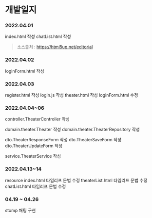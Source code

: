 # 개발일지

### 2022.04.01
index.html 작성
chatList.html 작성

> 소스출처 : https://html5up.net/editorial

### 2022.04.02
loginForm.html 작성

### 2022.04.03
register.html 작성
login.js 작성
theater.html 작성
loginForm.html 수정

### 2022.04.04~06
controller.TheaterController 작성

domain.theater.Theater 작성
domain.theater.TheaterRepository 작성

dto.TheaterResponseForm 작성
dto.TheaterSaveForm 작성
dto.TheaterUpdateForm 작성

service.TheaterService 작성

### 2022.04.13~14
resource
index.html 타임리프 문법 수정
theaterList.html 타임리프 문법 수정
chatList.html 타임리프 문법 수정

### 04.19 ~ 04.26
stomp 채팅 구현


